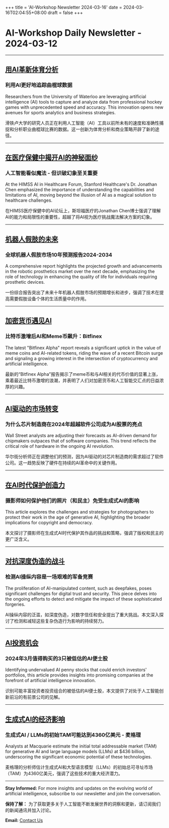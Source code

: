 +++
title = 'AI-Workshop Newsletter 2024-03-16'
date = 2024-03-16T02:04:55+08:00
draft = false
+++
# AI-Workshop Daily Newsletter - 2024-03-12

---

## [用AI革新体育分析](https://techxplore.com/news/2024-03-shelf-ai-track-hockey.html)

### 利用AI更好地追踪曲棍球数据

Researchers from the University of Waterloo are leveraging artificial intelligence (AI) tools to capture and analyze data from professional hockey games with unprecedented speed and accuracy. This innovation opens new avenues for sports analytics and business strategies.

滑铁卢大学的研究人员正在利用人工智能（AI）工具以前所未有的速度和准确性捕捉和分析职业曲棍球比赛的数据。这一创新为体育分析和商业策略开辟了新的途径。

---

## [在医疗保健中揭开AI的神秘面纱](https://www.healthcareitnews.com/news/artificial-intelligence-can-seem-magic-its-crucial-see-past-mirage)

### 人工智能看似魔法 - 但识破幻象至关重要

At the HIMSS AI in Healthcare Forum, Stanford Healthcare's Dr. Jonathan Chen emphasized the importance of understanding the capabilities and limitations of AI, moving beyond the illusion of AI as a magical solution to healthcare challenges.

在HIMSS医疗保健中的AI论坛上，斯坦福医疗的Jonathan Chen博士强调了理解AI的能力和局限性的重要性，超越了将AI视为医疗挑战魔法解决方案的幻象。

---

## [机器人假肢的未来](https://www.globenewswire.com/news-release/2024/03/11/2844058/28124/en/Global-Robotic-Prosthetics-Market-10-Year-Forecast-Report-2024-2034-by-Product-Type-Technology-Prosthetics-End-User-and-Region.html)

### 全球机器人假肢市场10年预测报告2024-2034

A comprehensive report highlights the projected growth and advancements in the robotic prosthetics market over the next decade, emphasizing the role of technology in enhancing the quality of life for individuals requiring prosthetic devices.

一份综合报告突出了未来十年机器人假肢市场的预期增长和进步，强调了技术在提高需要假肢设备个体的生活质量中的作用。

---

## [加密货币遇见AI](https://biztoc.com/x/10bd5b7416827413)

### 比特币激增后AI和Meme币飙升：Bitfinex

The latest "Bitfinex Alpha" report reveals a significant uptick in the value of meme coins and AI-related tokens, riding the wave of a recent Bitcoin surge and signaling a growing interest in the intersection of cryptocurrency and artificial intelligence.

最新的“Bitfinex Alpha”报告揭示了meme币和与AI相关的代币价值的显著上涨，乘着最近比特币激增的浪潮，并表明了人们对加密货币和人工智能交汇点的日益浓厚的兴趣。

---

## [AI驱动的市场转变](https://biztoc.com/x/d6e147166a30d869)

### 为什么芯片制造商在2024年超越软件公司成为AI股票的亮点

Wall Street analysts are adjusting their forecasts as AI-driven demand for chipmakers outpaces that of software companies. This trend reflects the critical role of hardware in the ongoing AI revolution.

华尔街分析师正在调整他们的预测，因为AI驱动的对芯片制造商的需求超过了软件公司。这一趋势反映了硬件在持续的AI革命中的关键作用。

---

## [在AI时代保护创造力](https://petapixel.com/2024/03/11/how-photographers-can-protect-their-photos-and-democracy-from-generative-ai/)

### 摄影师如何保护他们的照片（和民主）免受生成式AI的影响

This article explores the challenges and strategies for photographers to protect their work in the age of generative AI, highlighting the broader implications for copyright and democracy.

本文探讨了摄影师在生成式AI时代保护其作品的挑战和策略，强调了版权和民主的更广泛含义。

---

## [对抗深度伪造的战斗](https://techxplore.com/news/2024-03-ai-content-arms.html)

### 检测AI操纵内容是一场艰难的军备竞赛

The proliferation of AI-manipulated content, such as deepfakes, poses significant challenges for digital trust and security. This piece delves into the ongoing efforts to detect and mitigate the impact of these sophisticated forgeries.

AI操纵内容的泛滥，如深度伪造，对数字信任和安全提出了重大挑战。本文深入探讨了检测和减轻这些复杂伪造行为影响的持续努力。

---

## [AI投资机会](https://biztoc.com/x/d8c97402ff93dbf2)

### 2024年3月值得购买的3只被低估的AI便士股

Identifying undervalued AI penny stocks that could enrich investors' portfolios, this article provides insights into promising companies at the forefront of artificial intelligence innovation.

识别可能丰富投资者投资组合的被低估的AI便士股，本文提供了对处于人工智能创新前沿的有前景公司的见解。

---

## [生成式AI的经济影响](https://www.investing.com/news/stock-market-news/generative-ai--llms-could-have-an-initial-tam-of-436-billion--macquarie-432SI-3332850)

### 生成式AI / LLMs的初始TAM可能达到4360亿美元 - 麦格理

Analysts at Macquarie estimate the initial total addressable market (TAM) for generative AI and large language models (LLMs) at $436 billion, underscoring the significant economic potential of these technologies.

麦格理的分析师估计生成式AI和大型语言模型（LLMs）的初始总可寻址市场（TAM）为4360亿美元，强调了这些技术的重大经济潜力。

---

**Stay Informed:** For more insights and updates on the evolving world of artificial intelligence, subscribe to our newsletter and join the conversation.

**保持了解：** 为了获取更多关于人工智能不断发展世界的洞察和更新，请订阅我们的新闻通讯并加入讨论。

**Email:** [Contact Us](mailto:ai-insights-newsletter@devctr.xyz)